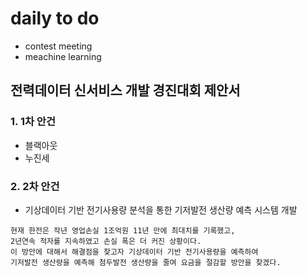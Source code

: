 # daily to do

- contest meeting
- meachine learning

## 전력데이터 신서비스 개발 경진대회 제안서

### 1. 1차 안건

- 블랙아웃
- 누진세

### 2. 2차 안건

- 기상데이터 기반 전기사용량 분석을 통한 기저발전 생산량 예측 시스템 개발

```
현재 한전은 작년 영업손실 1조억원 11년 만에 최대치를 기록했고,
2년연속 적자를 지속하였고 손실 폭은 더 커진 상황이다.
이 방안에 대해서 해결점을 찾고자 기상데이터 기반 전기사용량을 예측하여
기저발전 생산량을 예측해 첨두발전 생산량을 줄여 요금을 절감할 방안을 찾겠다.
```
